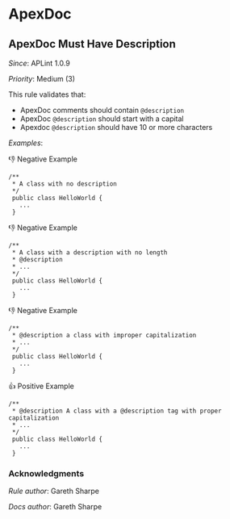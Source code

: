 # ApexDoc

## ApexDoc Must Have Description

*Since*: APLint 1.0.9

*Priority*: Medium (3)

This rule validates that:

- ApexDoc comments should contain `@description`
- ApexDoc `@description` should start with a capital
- Apexdoc `@description` should have 10 or more characters

*Examples*:

👎 Negative Example
```
/**
 * A class with no description
 */
 public class HelloWorld {
   ...
 }
```

👎 Negative Example
```
/**
 * A class with a description with no length
 * @description 
 * ...
 */
 public class HelloWorld {
   ...
 }
```

👎 Negative Example
```
/**
 * @description a class with improper capitalization
 * ...
 */
 public class HelloWorld {
   ...
 }
```

👍 Positive Example
```
/**
 * @description A class with a @description tag with proper capitalization
 * ...
 */
 public class HelloWorld {
   ...
 }
```

### Acknowledgments

*Rule author*: Gareth Sharpe

*Docs author*: Gareth Sharpe